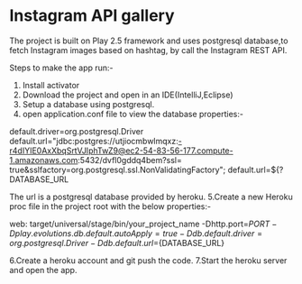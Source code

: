 # Instagram API gallery

The project is built on Play 2.5 framework and uses postgresql database,to fetch Instagram images based on hashtag, by call the Instagram REST API.

Steps to make the app run:-

1. Install activator
2. Download the project and open in an IDE(IntelliJ,Eclipse)
3. Setup a database using postgresql.
4. open application.conf file to view the database properties:-

  default.driver=org.postgresql.Driver
  default.url="jdbc:postgres://utjiocmbwlmqxz:-r4dIYIE0AxXbqSrtVJIphTwZ9@ec2-54-83-56-177.compute-1.amazonaws.com:5432/dvfl0gddq4bem?ssl=  true&sslfactory=org.postgresql.ssl.NonValidatingFactory";
  default.url=${?DATABASE_URL
  
  The url is a postgresql database provided by heroku.
5.Create a new Heroku proc file in the project root with the below properties:-

   web: target/universal/stage/bin/your_project_name -Dhttp.port=${PORT} -Dplay.evolutions.db.default.autoApply=true     -Ddb.default.driver=org.postgresql.Driver -Ddb.default.url=${DATABASE_URL}
   
6.Create a heroku account and git push the code.
7.Start the heroku server and open the app.

















  



